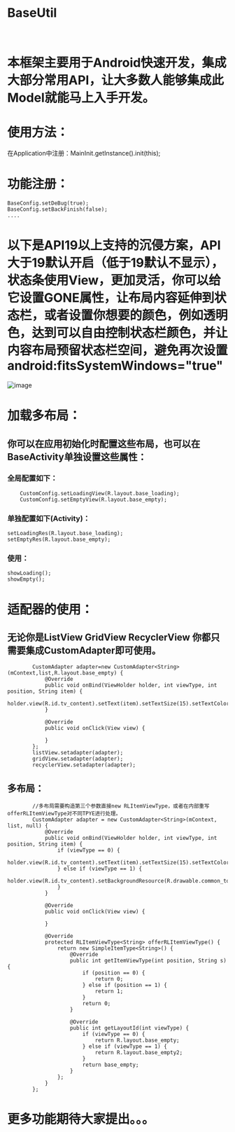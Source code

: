 # BaseUtil
 
# 本框架主要用于Android快速开发，集成大部分常用API，让大多数人能够集成此Model就能马上入手开发。
# 使用方法：
在Application中注册：MainInit.getInstance().init(this);
# 功能注册：
```
BaseConfig.setDeBug(true);
BaseConfig.setBackFinish(false);
....
```
# 以下是API19以上支持的沉侵方案，API大于19默认开启（低于19默认不显示），状态条使用View，更加灵活，你可以给它设置GONE属性，让布局内容延伸到状态栏，或者设置你想要的颜色，例如透明色，达到可以自由控制状态栏颜色，并让内容布局预留状态栏空间，避免再次设置android:fitsSystemWindows="true"
![image](https://github.com/zhangzhichaolove/BaseUtil/blob/master/image/home.png) 
# 加载多布局：
## 你可以在应用初始化时配置这些布局，也可以在BaseActivity单独设置这些属性：
### 全局配置如下：
```
    CustomConfig.setLoadingView(R.layout.base_loading);
    CustomConfig.setEmptyView(R.layout.base_empty);
```
### 单独配置如下(Activity)：
```
setLoadingRes(R.layout.base_loading);
setEmptyRes(R.layout.base_empty);
```
### 使用：
```
showLoading();
showEmpty();
```
# 适配器的使用：
## 无论你是ListView GridView RecyclerView 你都只需要集成CustomAdapter即可使用。
```
        CustomAdapter adapter=new CustomAdapter<String>(mContext,list,R.layout.base_empty) {
            @Override
            public void onBind(ViewHolder holder, int viewType, int position, String item) {
                holder.view(R.id.tv_content).setText(item).setTextSize(15).setTextColor(Color.RED).setOnClickListener(this);
            }

            @Override
            public void onClick(View view) {
                
            }
        };
        listView.setadapter(adapter);
        gridView.setadapter(adapter);
        recyclerView.setadapter(adapter);
```
## 多布局：
```
        //多布局需要构造第三个参数直接new RLItemViewType，或者在内部重写offerRLItemViewType对不同TPYE进行处理。
        CustomAdapter adapter = new CustomAdapter<String>(mContext, list, null) {
            @Override
            public void onBind(ViewHolder holder, int viewType, int position, String item) {
                if (viewType == 0) {
                    holder.view(R.id.tv_content).setText(item).setTextSize(15).setTextColor(Color.RED).setOnClickListener(this);
                } else if (viewType == 1) {
                    holder.view(R.id.tv_content).setBackgroundResource(R.drawable.common_top_back).setScaleType(ImageView.ScaleType.CENTER_CROP).setOnClickListener(this);
                }
            }

            @Override
            public void onClick(View view) {

            }

            @Override
            protected RLItemViewType<String> offerRLItemViewType() {
                return new SimpleItemType<String>() {
                    @Override
                    public int getItemViewType(int position, String s) {
                        if (position == 0) {
                            return 0;
                        } else if (position == 1) {
                            return 1;
                        }
                        return 0;
                    }

                    @Override
                    public int getLayoutId(int viewType) {
                        if (viewType == 0) {
                            return R.layout.base_empty;
                        } else if (viewType == 1) {
                            return R.layout.base_empty2;
                        }
                        return base_empty;
                    }
                };
            }
        };
```
# 更多功能期待大家提出。。。
